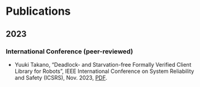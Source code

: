# Publications

## 2023

### International Conference (peer-reviewed)

- Yuuki Takano, “Deadlock- and Starvation-free Formally Verified Client Library for Robots”, IEEE International Conference on System Reliability and Safety (ICSRS), Nov. 2023, [PDF](./publications/Deadlock-_and_Starvation-free_Formally_Verified_Client_Library_for_Robots_IEEE_ICSRS_2023.pdf).
